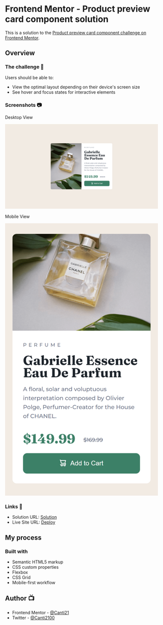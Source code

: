 # Frontend Mentor - Product preview card component solution

This is a solution to the [Product preview card component challenge on Frontend Mentor](https://www.frontendmentor.io/challenges/product-preview-card-component-GO7UmttRfa).

## Overview

### The challenge 🎯

Users should be able to:

- View the optimal layout depending on their device's screen size
- See hover and focus states for interactive elements

### Screenshots 📷

Desktop View

![](./screenshots/product-preview-desktop.png)

Mobile View

![](./screenshots/product-preview-mobile.png)

### Links 🔗

- Solution URL: [Solution](https://www.frontendmentor.io/solutions/product-preview-card-component-Vt4CU37xj4)
- Live Site URL: [Deploy](https://canti21.github.io/product-preview-card-component/)

## My process

### Built with

- Semantic HTML5 markup
- CSS custom properties
- Flexbox
- CSS Grid
- Mobile-first workflow

## Author 📺

- Frontend Mentor - [@Canti21](https://www.frontendmentor.io/profile/Canti21)
- Twitter - [@Canti2100](https://www.twitter.com/Canti2100)
